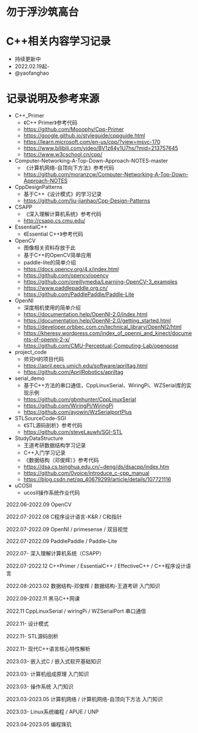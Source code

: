 # 勿于浮沙筑高台

# C++相关内容学习记录
* 持续更新中
* 2022.02.19起-
* @yaofanghao

# 记录说明及参考来源
* C++_Primer
  * 《C++ Primer》参考代码
  * https://github.com/Mooophy/Cpp-Primer
  * https://google.github.io/styleguide/cppguide.html
  * https://learn.microsoft.com/en-us/cpp/?view=msvc-170
  * https://www.bilibili.com/video/BV1z64y1U7hs/?mid=213757645
  * https://www.w3cschool.cn/cpp/
* Computer-Networking-A-Top-Down-Approach-NOTES-master
  * 《计算机网络-自顶向下方法》参考代码
  * https://github.com/moranzcw/Computer-Networking-A-Top-Down-Approach-NOTES
* CppDesignPatterns
  * 基于C++《设计模式》的学习记录
  * https://github.com/liu-jianhao/Cpp-Design-Patterns
* CSAPP
  * 《深入理解计算机系统》参考代码
  * http://csapp.cs.cmu.edu/
* EssentialC++
  * 《Essential C++》参考代码
* OpenCV
  * 图像相关资料存放于此
  * 基于C++的OpenCV简单应用
  * paddle-lite的简单介绍
  * https://docs.opencv.org/4.x/index.html
  * https://github.com/opencv/opencv
  * https://github.com/oreillymedia/Learning-OpenCV-3_examples
  * https://www.paddlepaddle.org.cn/
  * https://github.com/PaddlePaddle/Paddle-Lite
* OpenNI
  * 深度相机使用的简单介绍
  * https://documentation.help/OpenNI-2.0/index.html
  * https://documentation.help/OpenNI-2.0/getting_started.html
  * https://developer.orbbec.com.cn/technical_library/OpenNI2/html
  * https://kheresy.wordpress.com/index_of_openni_and_kinect/documents-of-openni-2-x/
  * https://github.com/CMU-Perceptual-Computing-Lab/openpose
* project_code
  * 师兄H的项目代码
  * https://april.eecs.umich.edu/software/apriltag.html
  * https://github.com/AprilRobotics/apriltag
* serial_demo
  * 基于C++方法的串口通信，CppLinuxSerial、WiringPi、WZSerial库的实现示例
  * https://github.com/gbmhunter/CppLinuxSerial
  * https://github.com/WiringPi/WiringPi
  * https://github.com/ayowin/WzSerialportPlus
* STLSourceCode-SGI
  * 《STL源码剖析》参考代码
  * https://github.com/steveLauwh/SGI-STL
* StudyDataStructure
  * 王道考研数据结构学习记录
  * C++入门学习记录
  * 《数据结构（邓俊辉）》参考代码
  * https://dsa.cs.tsinghua.edu.cn/~deng/ds/dsacpp/index.htm
  * https://github.com/0voice/introduce_c-cpp_manual
  * https://blog.csdn.net/qq_40679299/article/details/107721116
* uCOSII
  * ucosII操作系统作业代码

2022.06-2022.09 OpenCV

2022.07-2022.08 C程序设计语言-K&R / C和指针

2022.07-2022.09 OpenNI / primesense / 双目视觉

2022.07-2022.09 PaddlePaddle / Paddle-Lite

2022.07- 深入理解计算机系统（CSAPP）

2022.07-2022.12 C++Primer / EssentialC++ / EffectiveC++ / C++程序设计语言

2022.08-2023.02 数据结构-邓俊辉 / 数据结构-王道考研 入门知识

2022.09-2022.11 黑马C++网课

2022.11 CppLinuxSerial / wiringPi / WZSerialPort 串口通信

2022.11- 设计模式

2022.11- STL源码剖析

2022.11- 现代C++语言核心特性解析

2023.03- 嵌入式C / 嵌入式软开基础知识

2023.03- 计算机组成原理 入门知识

2023.03- 操作系统 入门知识

2023.03-2023.05 计算机网络 / 计算机网络-自顶向下方法 入门知识

2023.03- Linux系统编程 / APUE / UNP

2023.04-2023.05 编程珠玑
